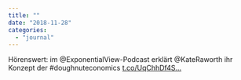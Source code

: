 ```yaml
---
title: ""
date: "2018-11-28"
categories: 
  - "journal"
---
```


Hörenswert: im @ExponentialView-Podcast erklärt @KateRaworth ihr Konzept der #doughnuteconomics [t.co/UqChhDf4S...](https://t.co/UqChhDf4SZ)
